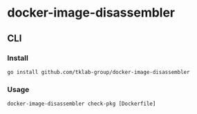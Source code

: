 # docker-image-disassembler

## CLI

### Install

```shell
go install github.com/tklab-group/docker-image-disassembler
```

### Usage

```shell
docker-image-disassembler check-pkg [Dockerfile]
```
